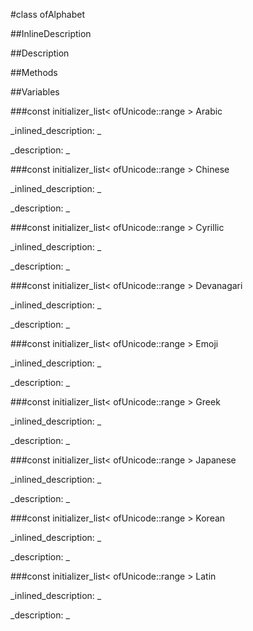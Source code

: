 #class ofAlphabet


<!--
_visible: True_
_advanced: False_
_istemplated: False_
_extends: _
-->

##InlineDescription






##Description





##Methods



##Variables



###const initializer_list< ofUnicode::range > Arabic

<!--
_name: Arabic_
_type: const initializer_list< ofUnicode::range >_
_access: public_
_version_started: 0.10.0_
_version_deprecated: _
_summary: _
_visible: True_
_constant: False_
_advanced: False_
-->

_inlined_description: _







_description: _







<!----------------------------------------------------------------------------->

###const initializer_list< ofUnicode::range > Chinese

<!--
_name: Chinese_
_type: const initializer_list< ofUnicode::range >_
_access: public_
_version_started: 0.10.0_
_version_deprecated: _
_summary: _
_visible: True_
_constant: False_
_advanced: False_
-->

_inlined_description: _







_description: _







<!----------------------------------------------------------------------------->

###const initializer_list< ofUnicode::range > Cyrillic

<!--
_name: Cyrillic_
_type: const initializer_list< ofUnicode::range >_
_access: public_
_version_started: 0.10.0_
_version_deprecated: _
_summary: _
_visible: True_
_constant: False_
_advanced: False_
-->

_inlined_description: _







_description: _







<!----------------------------------------------------------------------------->

###const initializer_list< ofUnicode::range > Devanagari

<!--
_name: Devanagari_
_type: const initializer_list< ofUnicode::range >_
_access: public_
_version_started: 0.10.0_
_version_deprecated: _
_summary: _
_visible: True_
_constant: False_
_advanced: False_
-->

_inlined_description: _







_description: _







<!----------------------------------------------------------------------------->

###const initializer_list< ofUnicode::range > Emoji

<!--
_name: Emoji_
_type: const initializer_list< ofUnicode::range >_
_access: public_
_version_started: 0.10.0_
_version_deprecated: _
_summary: _
_visible: True_
_constant: False_
_advanced: False_
-->

_inlined_description: _







_description: _







<!----------------------------------------------------------------------------->

###const initializer_list< ofUnicode::range > Greek

<!--
_name: Greek_
_type: const initializer_list< ofUnicode::range >_
_access: public_
_version_started: 0.10.0_
_version_deprecated: _
_summary: _
_visible: True_
_constant: False_
_advanced: False_
-->

_inlined_description: _







_description: _







<!----------------------------------------------------------------------------->

###const initializer_list< ofUnicode::range > Japanese

<!--
_name: Japanese_
_type: const initializer_list< ofUnicode::range >_
_access: public_
_version_started: 0.10.0_
_version_deprecated: _
_summary: _
_visible: True_
_constant: False_
_advanced: False_
-->

_inlined_description: _







_description: _







<!----------------------------------------------------------------------------->

###const initializer_list< ofUnicode::range > Korean

<!--
_name: Korean_
_type: const initializer_list< ofUnicode::range >_
_access: public_
_version_started: 0.10.0_
_version_deprecated: _
_summary: _
_visible: True_
_constant: False_
_advanced: False_
-->

_inlined_description: _







_description: _







<!----------------------------------------------------------------------------->

###const initializer_list< ofUnicode::range > Latin

<!--
_name: Latin_
_type: const initializer_list< ofUnicode::range >_
_access: public_
_version_started: 0.10.0_
_version_deprecated: _
_summary: _
_visible: True_
_constant: False_
_advanced: False_
-->

_inlined_description: _







_description: _







<!----------------------------------------------------------------------------->

